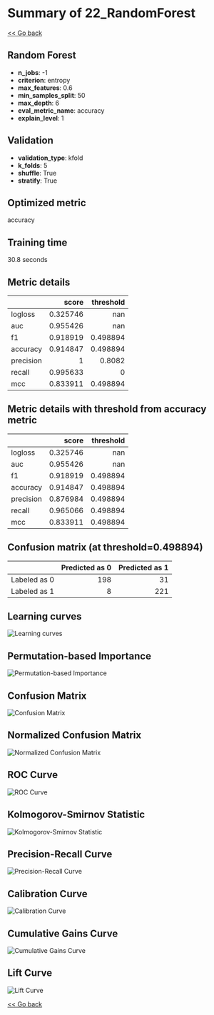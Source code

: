 # Summary of 22_RandomForest

[<< Go back](../README.md)


## Random Forest
- **n_jobs**: -1
- **criterion**: entropy
- **max_features**: 0.6
- **min_samples_split**: 50
- **max_depth**: 6
- **eval_metric_name**: accuracy
- **explain_level**: 1

## Validation
 - **validation_type**: kfold
 - **k_folds**: 5
 - **shuffle**: True
 - **stratify**: True

## Optimized metric
accuracy

## Training time

30.8 seconds

## Metric details
|           |    score |   threshold |
|:----------|---------:|------------:|
| logloss   | 0.325746 |  nan        |
| auc       | 0.955426 |  nan        |
| f1        | 0.918919 |    0.498894 |
| accuracy  | 0.914847 |    0.498894 |
| precision | 1        |    0.8082   |
| recall    | 0.995633 |    0        |
| mcc       | 0.833911 |    0.498894 |


## Metric details with threshold from accuracy metric
|           |    score |   threshold |
|:----------|---------:|------------:|
| logloss   | 0.325746 |  nan        |
| auc       | 0.955426 |  nan        |
| f1        | 0.918919 |    0.498894 |
| accuracy  | 0.914847 |    0.498894 |
| precision | 0.876984 |    0.498894 |
| recall    | 0.965066 |    0.498894 |
| mcc       | 0.833911 |    0.498894 |


## Confusion matrix (at threshold=0.498894)
|              |   Predicted as 0 |   Predicted as 1 |
|:-------------|-----------------:|-----------------:|
| Labeled as 0 |              198 |               31 |
| Labeled as 1 |                8 |              221 |

## Learning curves
![Learning curves](learning_curves.png)

## Permutation-based Importance
![Permutation-based Importance](permutation_importance.png)
## Confusion Matrix

![Confusion Matrix](confusion_matrix.png)


## Normalized Confusion Matrix

![Normalized Confusion Matrix](confusion_matrix_normalized.png)


## ROC Curve

![ROC Curve](roc_curve.png)


## Kolmogorov-Smirnov Statistic

![Kolmogorov-Smirnov Statistic](ks_statistic.png)


## Precision-Recall Curve

![Precision-Recall Curve](precision_recall_curve.png)


## Calibration Curve

![Calibration Curve](calibration_curve_curve.png)


## Cumulative Gains Curve

![Cumulative Gains Curve](cumulative_gains_curve.png)


## Lift Curve

![Lift Curve](lift_curve.png)



[<< Go back](../README.md)
